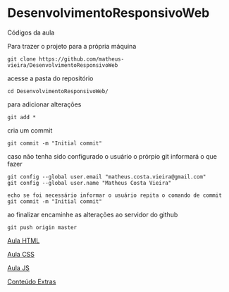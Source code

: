 # DesenvolvimentoResponsivoWeb
Códigos da aula

Para trazer o projeto para a própria máquina

```
git clone https://github.com/matheus-vieira/DesenvolvimentoResponsivoWeb
```

acesse a pasta do repositório
```
cd DesenvolvimentoResponsivoWeb/
```

para adicionar alterações

```
git add *
```

cria um commit

```
git commit -m "Initial commit"
```

caso não tenha sido configurado o usuário o prórpio git informará o que fazer

```
git config --global user.email "matheus.costa.vieira@gmail.com"
git config --global user.name "Matheus Costa Vieira"

echo se foi necessário informar o usuário repita o comando de commit
git commit -m "Initial commit"
```

ao finalizar encaminhe as alterações ao servidor do github
```
git push origin master
```

[Aula HTML](DesenvolvimentoResponsivoWeb/source/)

[Aula CSS](DesenvolvimentoResponsivoWeb/source/css)

[Aula JS](DesenvolvimentoResponsivoWeb/source/aula%20javascript/)

[Conteúdo Extras](https://github.com/EbookFoundation/free-programming-books/blob/master/free-programming-books-pt_BR.md#javascript)